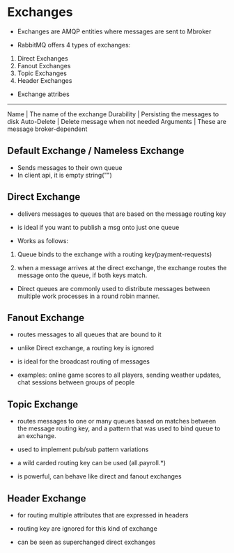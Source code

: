 # Exchanges

- Exchanges are AMQP entities where messages are sent to Mbroker

- RabbitMQ offers 4 types of exchanges:

1. Direct Exchanges
2. Fanout Exchanges
3. Topic Exchanges
4. Header Exchanges

* Exchange attribes

-------------------------------------------------------------
Name         | The name of the exchange
Durability   | Persisting the messages to disk
Auto-Delete  | Delete message when not needed
Arguments    | These are message broker-dependent

## Default Exchange / Nameless Exchange

- Sends messages to their own queue
- In client api, it is empty string("")

## Direct Exchange

- delivers messages to queues that are based on the message routing key

- is ideal if you want to publish a msg onto just one queue

* Works as follows:

1. Queue binds to the exchange with a routing key(payment-requests)

2. when a message arrives at the direct exchange, the exchange routes the
   message onto the queue, if both keys match.


- Direct queues are commonly used to distribute messages between multiple work
  processes in a round robin manner.

## Fanout Exchange

- routes messages to all queues that are bound to it

- unlike Direct exchange, a routing key is ignored

- is ideal for the broadcast routing of messages

- examples: online game scores to all players, sending weather updates, chat
  sessions between groups of people

## Topic Exchange

- routes messages to one or many queues based on matches between the message
  routing key, and a pattern that was used to bind queue to an exchange.

- used to implement pub/sub pattern variations

- a wild carded routing key can be used (all.payroll.\*)

- is powerful, can behave like direct and fanout exchanges

## Header Exchange

- for routing multiple attributes that are expressed in headers

- routing key are ignored for this kind of exchange

- can be seen as superchanged direct exchanges
